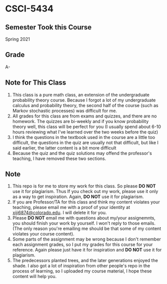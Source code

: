 # CSCI-5434

## Semester Took this Course
Spring 2021

## Grade
A-

## Note for This Class
1. This class is a pure math class, an extension of the undergraduate probability theory course. Because I forgot a lot of my undergraduate calculus and probability theory, the second half of the course (such as Markov stochastic processes) was difficult for me.
2. All grades for this class are from exams and quizzes, and there are no homework. The quizzes are bi-weekly and if you know probability theory well, this class will be perfect for you (I usually spend about 6-10 hours reviewing what I've learned over the two weeks before the quiz)
3. I think the questions in the textbook used in the course are a little too difficult, the questions in the quiz are usually not that difficult, but like I said earlier, the latter content is a bit more difficult
4. Because the quiz and the quiz solutions may offend the professor's teaching, I have removed these two sections.

## Note
1. This repo is for me to store my work for this class. So please **DO NOT** use it for plagiarism. Thus If you check out my work, please use it only as a way to get inspiration. Again, **DO NOT** use it for plagiarism.
2. If you are Professor/TA for this class and think my content violates your teaching, please email me with a proof of your identity at xiji6874@colorado.edu. I will delete it for you.
3. Please **DO NOT** email me with questions about my/your assignemnts, you should finish your work by yourself. I won't reply to those emails. (The only reason you're emailing me should be that some of my content violates your course content).
4. Some parts of the assignment may be wrong because I don't remember each assignment grades, so I put my grades for this course for your reference. Again please just have it for inspiration and **DO NOT** use it for plagiarism.
5. The predecessors planted trees, and the later generations enjoyed the shade. I also got a lot of inspiration from other people's repo in the process of learning, so I uploaded my course material, I hope these content will help you.